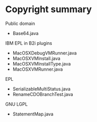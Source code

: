 # Copyright summary

Public domain
* Base64.java

IBM EPL in B2i plugins
* MacOSXDebugVMRunner.java
* MacOSXVMInstall.java
* MacOSXVMInstallType.java
* MacOSXVMRunner.java

EPL
* SerializableMultiStatus.java
* RenameCDOBranchTest.java

GNU LGPL
* StatementMap.java

